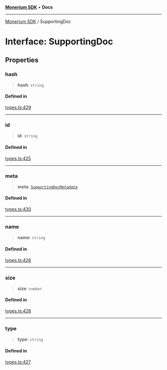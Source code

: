 [**Monerium SDK**](../README.md) • **Docs**

---

[Monerium SDK](../README.md) / SupportingDoc

# Interface: SupportingDoc

## Properties

### hash

> **hash**: `string`

#### Defined in

[types.ts:429](https://github.com/monerium/js-monorepo/blob/b10be252d44a0e68c58bc7ef6fab8947911e4a7a/packages/sdk/src/types.ts#L429)

---

### id

> **id**: `string`

#### Defined in

[types.ts:425](https://github.com/monerium/js-monorepo/blob/b10be252d44a0e68c58bc7ef6fab8947911e4a7a/packages/sdk/src/types.ts#L425)

---

### meta

> **meta**: [`SupportingDocMetadata`](SupportingDocMetadata.md)

#### Defined in

[types.ts:430](https://github.com/monerium/js-monorepo/blob/b10be252d44a0e68c58bc7ef6fab8947911e4a7a/packages/sdk/src/types.ts#L430)

---

### name

> **name**: `string`

#### Defined in

[types.ts:426](https://github.com/monerium/js-monorepo/blob/b10be252d44a0e68c58bc7ef6fab8947911e4a7a/packages/sdk/src/types.ts#L426)

---

### size

> **size**: `number`

#### Defined in

[types.ts:428](https://github.com/monerium/js-monorepo/blob/b10be252d44a0e68c58bc7ef6fab8947911e4a7a/packages/sdk/src/types.ts#L428)

---

### type

> **type**: `string`

#### Defined in

[types.ts:427](https://github.com/monerium/js-monorepo/blob/b10be252d44a0e68c58bc7ef6fab8947911e4a7a/packages/sdk/src/types.ts#L427)

